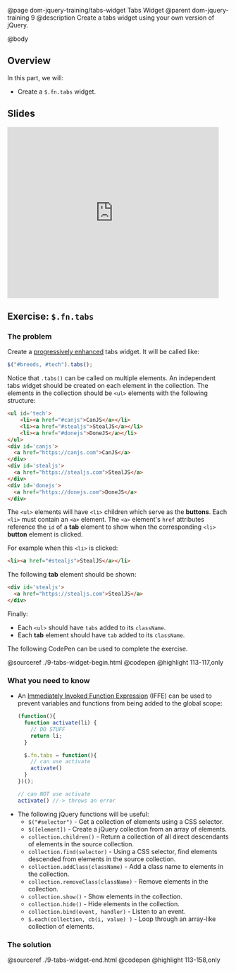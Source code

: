 @page dom-jquery-training/tabs-widget Tabs Widget
@parent dom-jquery-training 9
@description Create a tabs widget using your own version of jQuery.

@body

## Overview

In this part, we will:

- Create a `$.fn.tabs` widget.

## Slides

<iframe src="https://docs.google.com/presentation/d/e/2PACX-1vTsGjQN8ZT5ZuHfAl8ZgevZmxj0lvQRwlrUhDvnboSE4NbmSmqJb-4A_W5NifhvE6JxOi0z36mfh0t5/embed?start=false&loop=false&delayms=3000" frameborder="0" width="480" height="389" allowfullscreen="true" mozallowfullscreen="true" webkitallowfullscreen="true"></iframe>


## Exercise: `$.fn.tabs`

### The problem

Create a [progressively enhanced](https://en.wikipedia.org/wiki/Progressive_enhancement) tabs
widget.  It will be called like:

```js
$("#breeds, #tech").tabs();
```

Notice that `.tabs()` can be called on multiple elements. An independent tabs widget should be created
on each element in the collection.  The elements in the collection should be `<ul>` elements with the
following structure:

```html
<ul id='tech'>
    <li><a href="#canjs">CanJS</a></li>
    <li><a href="#stealjs">StealJS</a></li>
    <li><a href="#donejs">DoneJS</a></li>
</ul>
<div id='canjs'>
  <a href="https://canjs.com">CanJS</a>
</div>
<div id='stealjs'>
  <a href="https://stealjs.com">StealJS</a>
</div>
<div id='donejs'>
  <a href="https://donejs.com">DoneJS</a>
</div>
```

The `<ul>` elements will have `<li>` children which serve as the __buttons__. Each `<li>`
must contain an `<a>` element.  The `<a>` element's `href` attributes reference the
`id` of a __tab__ element to show when the corresponding `<li>` __button__ element is
clicked.

For example when this `<li>` is clicked:

```html
<li><a href="#stealjs">StealJS</a></li>
```

The following __tab__ element should be shown:

```html
<div id='stealjs'>
  <a href="https://stealjs.com">StealJS</a>
</div>
```

Finally:

- Each `<ul>` should have `tabs` added to its `className`.
- Each __tab__ element should have `tab` added to its `className`.

The following CodePen can be used to complete the exercise.


@sourceref ./9-tabs-widget-begin.html
@codepen
@highlight 113-117,only

### What you need to know

- An [Immediately Invoked Function Expression](https://developer.mozilla.org/en-US/docs/Glossary/IIFE) (IFFE)
  can be used to prevent variables and functions from being added to the global scope:
  ```js
  (function(){
    function activate(li) {
      // DO STUFF
      return li;
    }

    $.fn.tabs = function(){
      // can use activate
      activate()
    }
  })();

  // can NOT use activate
  activate() //-> throws an error
  ```
- The following jQuery functions will be useful:
  - `$("#selector")` - Get a collection of elements using a CSS selector.
  - `$([element])` - Create a jQuery collection from an array of elements.
  - `collection.children()` - Return a collection of all direct descendants of elements in the source collection.
  - `collection.find(selector)` - Using a CSS selector, find elements descended from elements in the source collection.
  - `collection.addClass(className)` - Add a class name to elements in the collection.
  - `collection.removeClass(className)` - Remove elements in the collection.
  - `collection.show()` - Show elements in the collection.
  - `collection.hide()` - Hide elements in the collection.
  - `collection.bind(event, handler)` - Listen to an event.
  - `$.each(collection, cb(i, value) )` - Loop through an array-like collection
    of elements.

### The solution

@sourceref ./9-tabs-widget-end.html
@codepen
@highlight 113-158,only
